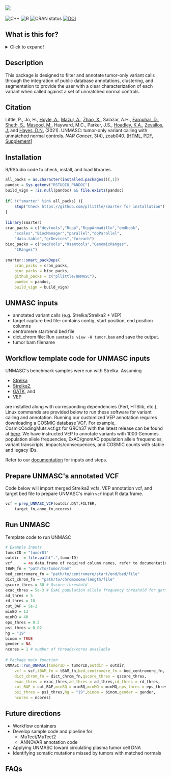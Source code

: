 <div align="left">
<a href=""><img src="https://img.shields.io/badge/R-%23276DC3.svg?style=square&logo=r&logoColor=pink&label=UNMASC" height="80" /></a>
</div>

<!-- badges: start -->
![C++](https://img.shields.io/badge/C++-%2300599C.svg?style=square&logo=c%2B%2B&logoColor=gold)
![R](https://img.shields.io/badge/R-%23276DC3.svg?style=square&logo=r&logoColor=pink)
![CRAN status](https://www.r-pkg.org/badges/version/UNMASC)
[![DOI](https://zenodo.org/badge/DOI/10.1093/narcan/zcab040.svg)](https://doi.org/10.1093/narcan/zcab040)
<!-- badges: end -->

## What is this for?

<details>
<summary>Click to expand!</summary>

One goal of cancer genomics is to identify DNA variants specific 
to the cancer tissue within an individual. Perhaps a researcher 
would like to identify mutated genes and design a cancer treatment 
or therapy specific to that individual's cancer. These cancer 
variants are considered **somatic** or variants that cannot be 
inherited. Our normal tissue harbors inherited DNA variants called  
**germline** variants that are present and identical across all 
normal tissue. 

If one sequences an individual's matched normal DNA (e.g. from blood 
or adjacent tissue) and tumor DNA, one can identify both **germline** 
and **somatic** mutations and more importantly, distinguish between 
them. However, without the matched normal DNA serving as a control, 
the performance of somatic mutation callers (MuTect2, Seurat, Indelocator, 
Varscan, Strelka, Strelka2, etc.) drops off in terms of recall (sensitivity) 
and precision (positive predictive value). Perhaps the tumor sample:

* lacks an available matched normal (e.g. patient is unavailable, has leukemia)
* sample contamination, poorly sequenced normal, 
* insufficient budget to sequence both samples per patient

A third set of detected and unavoidable variants are false positives 
or **artifacts** that can arise from several sources including poor 
sequencing, sample storage, read misalignment to the reference genome, 
etc. UNMASC attempts to identify somatic variants from tumor samples 
without an adequate matched normal.

<p align="center">
<img src="images/workflow.PNG" width="70%" />
<p align="center"><em>UNMASC workflow for a single tumor sample against 
Z unmatched normal controls. SB = strand bias, SEG = segmentation, 
OXOG = oxoG artifacts, FFPE = paraffin artifacts.</em></p>
</p>

</details>

## Description

This package is designed to filter and annotate tumor-only variant calls 
through the integration of public database annotations, clustering, and 
segmentation to provide the user with a clear characterization of each 
variant when called against a set of unmatched normal controls.

## Citation
Little, P., Jo, H., [Hoyle, A.](https://github.com/alanhoyle), 
[Mazul, A.](https://surgery.wustl.edu/people/angela-mazul/), 
[Zhao, X.](https://github.com/xiaobeizhao), Salazar, A.H., 
[Farquhar, D.](https://www.med.unc.edu/ent/directory/douglas-farquhar-md-mph/), 
[Sheth, S.](https://www.med.unc.edu/medicine/directory/siddharth-sheth-md/), 
[Masood, M.](https://www.linkedin.com/in/maheer-masood-03661685), 
Hayward, M.C., Parker, J.S., 
[Hoadley, K.A.](https://unclineberger.org/directory/katherine-hoadley/), 
[Zevallos, J.](https://www.linkedin.com/in/jpzevallosmd) and 
[Hayes, D.N.](https://hayeslab.lab.uthsc.edu/) (2021). 
UNMASC: tumor-only variant calling with unmatched normal controls. 
*NAR Cancer*, 3(4), zcab040. 
[[HTML](https://academic.oup.com/narcancer/article/3/4/zcab040/6382329), 
[PDF](https://academic.oup.com/narcancer/article-pdf/3/4/zcab040/40514892/zcab040.pdf), 
[Supplement](https://academic.oup.com/narcancer/article/3/4/zcab040/6382329#supplementary-data)]

## Installation

R/RStudio code to check, install, and load libraries.

```R
all_packs = as.character(installed.packages()[,1])
pandoc = Sys.getenv("RSTUDIO_PANDOC")
build_vign = !is.null(pandoc) && file.exists(pandoc)

if( !("smarter" %in% all_packs) ){
	stop("Check https://github.com/pllittle/smarter for installation")
}

library(smarter)
cran_packs = c("devtools","Rcpp","RcppArmadillo","emdbook",
	"scales","BiocManager","parallel","doParallel",
	"data.table","grDevices","foreach")
bioc_packs = c("seqTools","Rsamtools","GenomicRanges",
	"IRanges")

smarter::smart_packDeps(
	cran_packs = cran_packs,
	bioc_packs = bioc_packs,
	github_packs = c("pllittle/UNMASC"),
	pandoc = pandoc,
	build_vign = build_vign)

```

## UNMASC inputs

* annotated variant calls (e.g. Strelka/Strelka2 + VEP)
* target capture bed file: contains contig, start position, end position columns
* centromere start/end bed file
* dict_chrom file: Run `samtools view -H tumor.bam` and save the output.
* tumor bam filename

## Workflow template code for UNMASC inputs

UNMASC's benchmark samples were run with Strelka. Assuming 

* [Strelka](https://sites.google.com/site/strelkasomaticvariantcaller/)
* [Strelka2](https://github.com/Illumina/strelka), 
* [GATK](https://github.com/broadinstitute/gatk), and
* [VEP](https://uswest.ensembl.org/info/docs/tools/vep/index.html) 

are installed along with corresponding dependencies (Perl, HTSlib, etc.), 
Linux commands are provided below to run these software for variant calling 
and annotation. Running our customized VEP annotation requires downloading 
a COSMIC database VCF. For example, CosmicCodingMuts.vcf.gz for GRCh37 with 
the latest release can be found at 
[here](https://cancer.sanger.ac.uk/cosmic/download?genome=37). 
We have instructed VEP to annotate variants with 1000 Genomes population 
allele frequencies, ExAC/gnomAD population allele frequencies, variant transcripts, 
impacts/consequences, and COSMIC counts with stable and legacy IDs.

Refer to our [documentation](https://github.com/pllittle/UNMASC/blob/main/workflow/inputs.md) 
for inputs and steps.

## Prepare UNMASC's annotated VCF

Code below will import merged Strelka2 vcfs, VEP annotation vcf, and target bed file 
to prepare UNMASC's main `vcf` input R data.frame.

```R
vcf = prep_UNMASC_VCF(outdir,DAT,FILTER,
	target_fn,anno_fn,ncores)
```

## Run UNMASC

Template code to run UNMASC

```R
# Example Inputs
tumorID = "tumor01"
outdir 	= file.path(".",tumorID)
vcf     = <a data.frame of required column names, refer to documentation>
tBAM_fn = "path/to/tumor/bam"
bed_centromere_fn = "path/to/centromere/start/end/bed/file"
dict_chrom_fn = "path/to/chromosome/length/file"
qscore_thres = 30 # Qscore threshold
exac_thres = 5e-3 # ExAC population allele frequency threshold for germline filtering
ad_thres = 5
rd_thres = 10
cut_BAF = 5e-2
minBQ = 13
minMQ = 40
eps_thres = 0.5
psi_thres = 0.02
hg = "19"
binom = TRUE
gender = NA
ncores = 1 # number of threads/cores available

# Package main function
UNMASC::run_UNMASC(tumorID = tumorID,outdir = outdir,
	vcf = vcf,tBAM_fn = tBAM_fn,bed_centromere_fn = bed_centromere_fn,
	dict_chrom_fn = dict_chrom_fn,qscore_thres = qscore_thres,
	exac_thres = exac_thres,ad_thres = ad_thres,rd_thres = rd_thres,
	cut_BAF = cut_BAF,minBQ = minBQ,minMQ = minMQ,eps_thres = eps_thres,
	psi_thres = psi_thres,hg = "19",binom = binom,gender = gender,
	ncores = ncores)
```

<!---
## Output

The column definitions of the sample output `tumorOnly_VCs.tsv` are described using the code below.

```
library(UNMASC)
print(UNMASC::readme_VC,right = FALSE)
```

## Vignette
To open the package vignette, run ```vignette("UNMASC")```.

-->

## Future directions

* Workflow containers
* Develop sample code and pipeline for
	* MuTect/MuTect2
	* ANNOVAR annotation code
* Applying UNMASC toward circulating plasma tumor cell DNA
* Identifying somatic mutations missed by tumors with matched normals

## FAQs



